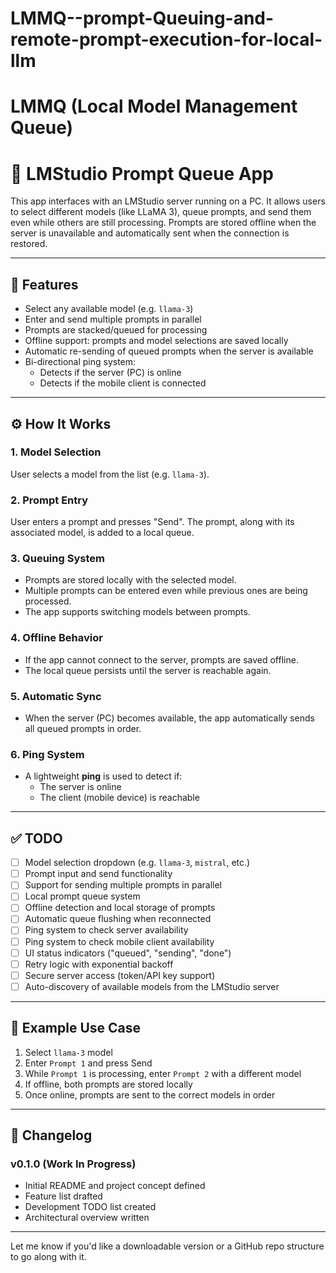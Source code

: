 # LMMQ--prompt-Queuing-and-remote-prompt-execution-for-local-llm
# LMMQ (Local Model Management Queue)
# 📱 LMStudio Prompt Queue App

This app interfaces with an LMStudio server running on a PC. It allows users to select different models (like LLaMA 3), queue prompts, and send them even while others are still processing. Prompts are stored offline when the server is unavailable and automatically sent when the connection is restored.

---

## 🧠 Features

- Select any available model (e.g. `llama-3`)
- Enter and send multiple prompts in parallel
- Prompts are stacked/queued for processing
- Offline support: prompts and model selections are saved locally
- Automatic re-sending of queued prompts when the server is available
- Bi-directional ping system:
  - Detects if the server (PC) is online
  - Detects if the mobile client is connected

---

## ⚙️ How It Works

### 1. Model Selection

User selects a model from the list (e.g. `llama-3`).

### 2. Prompt Entry

User enters a prompt and presses "Send". The prompt, along with its associated model, is added to a local queue.

### 3. Queuing System

- Prompts are stored locally with the selected model.
- Multiple prompts can be entered even while previous ones are being processed.
- The app supports switching models between prompts.

### 4. Offline Behavior

- If the app cannot connect to the server, prompts are saved offline.
- The local queue persists until the server is reachable again.

### 5. Automatic Sync

- When the server (PC) becomes available, the app automatically sends all queued prompts in order.

### 6. Ping System

- A lightweight **ping** is used to detect if:
  - The server is online
  - The client (mobile device) is reachable

---

## ✅ TODO

- [ ] Model selection dropdown (e.g. `llama-3`, `mistral`, etc.)
- [ ] Prompt input and send functionality
- [ ] Support for sending multiple prompts in parallel
- [ ] Local prompt queue system
- [ ] Offline detection and local storage of prompts
- [ ] Automatic queue flushing when reconnected
- [ ] Ping system to check server availability
- [ ] Ping system to check mobile client availability
- [ ] UI status indicators ("queued", "sending", "done")
- [ ] Retry logic with exponential backoff
- [ ] Secure server access (token/API key support)
- [ ] Auto-discovery of available models from the LMStudio server

---

## 📌 Example Use Case

1. Select `llama-3` model  
2. Enter `Prompt 1` and press Send  
3. While `Prompt 1` is processing, enter `Prompt 2` with a different model  
4. If offline, both prompts are stored locally  
5. Once online, prompts are sent to the correct models in order

---

## 📝 Changelog

### v0.1.0 (Work In Progress)
- Initial README and project concept defined
- Feature list drafted
- Development TODO list created
- Architectural overview written

---

Let me know if you'd like a downloadable version or a GitHub repo structure to go along with it.
